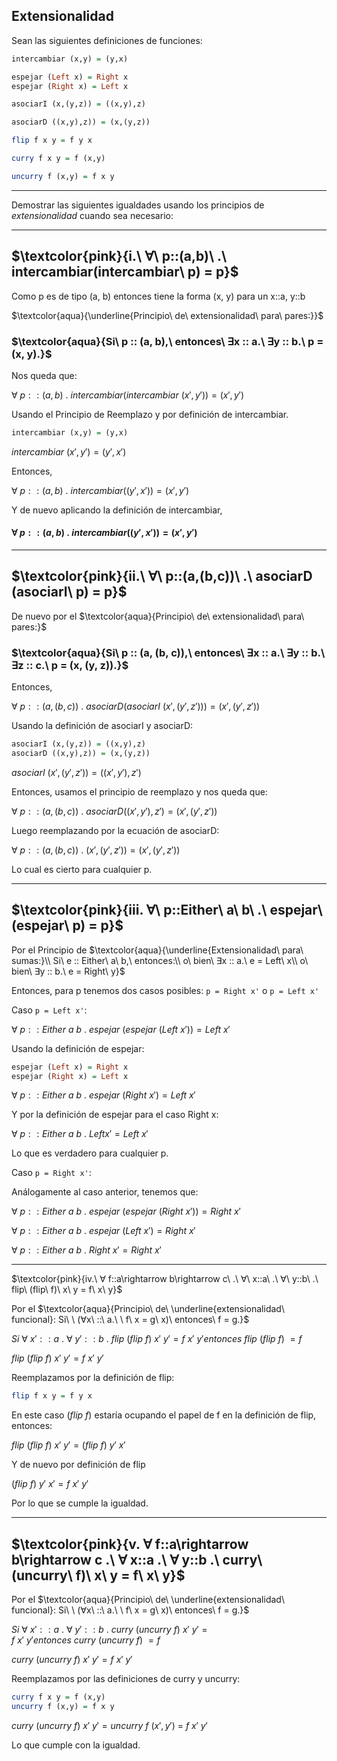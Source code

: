 Extensionalidad
---
Sean las siguientes definiciones de funciones:
```hs
intercambiar (x,y) = (y,x)

espejar (Left x) = Right x
espejar (Right x) = Left x

asociarI (x,(y,z)) = ((x,y),z)

asociarD ((x,y),z)) = (x,(y,z))

flip f x y = f y x

curry f x y = f (x,y)

uncurry f (x,y) = f x y
```
---
Demostrar las siguientes igualdades usando los principios de $extensionalidad$ cuando sea necesario:

---
$\textcolor{pink}{i.\ ∀\ p::(a,b)\ .\ intercambiar(intercambiar\ p) = p}$
---

Como p es de tipo (a, b) entonces tiene la forma (x, y) para un x::a, y::b

$\textcolor{aqua}{\underline{Principio\ de\ extensionalidad\ para\ pares:}}$

### $\textcolor{aqua}{Si\ p :: (a, b),\ entonces\ ∃x :: a.\ ∃y :: b.\ p = (x, y).}$

Nos queda que:

$∀\ p::(a,b)\ .\ intercambiar(intercambiar\ (x',y')) = (x',y')$

Usando el Principio de Reemplazo y por definición de intercambiar.

```hs
intercambiar (x,y) = (y,x)
```

$intercambiar\ (x',y') = (y',x')$

Entonces,

$∀\ p::(a,b)\ .\ intercambiar((y',x')) = (x',y')$

Y de nuevo aplicando la definición de intercambiar,

#### $∀\ p::(a,b)\ .\ intercambiar((y',x')) = (x',y')$


---

$\textcolor{pink}{ii.\  ∀\ p::(a,(b,c))\ .\ asociarD (asociarI\ p) = p}$
---

De nuevo por el $\textcolor{aqua}{Principio\ de\ extensionalidad\ para\ pares:}$

### $\textcolor{aqua}{Si\ p :: (a, (b, c)),\ entonces\ ∃x :: a.\ ∃y :: b.\ ∃z :: c.\ p = (x, (y, z)).}$

Entonces, 

$∀\ p::(a,(b,c))\ .\ asociarD (asociarI\ (x', (y', z'))) = (x', (y', z'))$

Usando la definición de asociarI y asociarD:

```hs
asociarI (x,(y,z)) = ((x,y),z)
asociarD ((x,y),z)) = (x,(y,z))
```

$asociarI\ (x', (y', z')) = ((x', y'), z')$

Entonces, usamos el principio de reemplazo y nos queda que:

$∀\ p::(a,(b,c))\ .\ asociarD ((x', y'), z') = (x', (y', z'))$

Luego reemplazando por la ecuación de asociarD:

$∀\ p::(a,(b,c))\ .\ (x',(y',z')) = (x', (y', z'))$

Lo cual es cierto para cualquier p.

---

$\textcolor{pink}{iii. ∀\ p::Either\ a\ b\ .\ espejar\ (espejar\ p) = p}$
---

Por el Principio de $\textcolor{aqua}{\underline{Extensionalidad\ para\ sumas:}\\
Si\ e :: Either\ a\ b,\ entonces:\\
 o\ bien\ ∃x :: a.\ e = Left\ x\\
 o\ bien\ ∃y :: b.\ e = Right\ y}$

Entonces, para p tenemos dos casos posibles:
`p = Right x'` o `p = Left x'`

Caso `p = Left x'`:

$∀\ p::Either\ a\ b\ .\ espejar\ (espejar\ (Left\ x')) = Left\ x'$

Usando la definición de espejar:

```hs
espejar (Left x) = Right x
espejar (Right x) = Left x
```

$∀\ p::Either\ a\ b\ .\ espejar\ (Right\ x') = Left\ x'$

Y por la definición de espejar para el caso Right x:

$∀\ p::Either\ a\ b\ .\ Left x' = Left\ x'$

Lo que es verdadero para cualquier p.

Caso `p = Right x'`:

Análogamente al caso anterior, tenemos que:

$∀\ p::Either\ a\ b\ .\ espejar\ (espejar\ (Right\ x')) = Right\ x'$

$∀\ p::Either\ a\ b\ .\ espejar\ (Left\ x') = Right\ x'$

$∀\ p::Either\ a\ b\ .\ Right\ x' = Right\ x'$

---

$\textcolor{pink}{iv.\ ∀ f::a\rightarrow b\rightarrow c\ .\ ∀\ x::a\ .\ ∀\ y::b\ .\ flip\ (flip\ f)\ x\ y = f\ x\ y}$

Por el $\textcolor{aqua}{Principio\ de\ \underline{extensionalidad\ funcional}: Si\ \ (∀x\ ::\ a.\ \ f\ x = g\ x)\ entonces\ f = g.}$

$Si\ ∀\ x'::a\ .\ ∀\ y'::b\ .\ flip\ (flip\ f)\ x'\ y' = f\ x'\ y' entonces\ flip\ (flip\ f)\ = f$

$flip\ (flip\ f)\ x'\ y' = f\ x'\ y'$


Reemplazamos por la definición de flip:

```hs
flip f x y = f y x
```

En este caso $(flip\ f)$ estaría ocupando el papel de f en la definición de flip, entonces:

$flip\ (flip\ f)\ x'\ y' = (flip\ f)\ y'\ x'$


Y de nuevo por definición de flip

$(flip\ f)\ y'\ x' = f\ x'\ y'$

Por lo que se cumple la igualdad.


---


$\textcolor{pink}{v. ∀ f::a\rightarrow b\rightarrow c .\ ∀ x::a .\ ∀ y::b .\ curry\ (uncurry\ f)\ x\ y = f\ x\ y}$
---

Por el $\textcolor{aqua}{Principio\ de\ \underline{extensionalidad\ funcional}: Si\ \ (∀x\ ::\ a.\ \ f\ x = g\ x)\ entonces\ f = g.}$

$Si\ ∀\ x'::a\ .\ ∀\ y'::b\ .\ curry\ (uncurry\ f)\ x'\ y' = f\ x'\ y' entonces\ curry\ (uncurry\ f)\ = f$

$curry\ (uncurry\ f)\ x'\ y' = f\ x'\ y'$

Reemplazamos por las definiciones de curry y uncurry:

```hs
curry f x y = f (x,y)
uncurry f (x,y) = f x y
```

$curry\ (uncurry\ f)\ x'\ y' = uncurry\ f\ (x', y')\ =\ f\ x'\ y'$

Lo que cumple con la igualdad.


